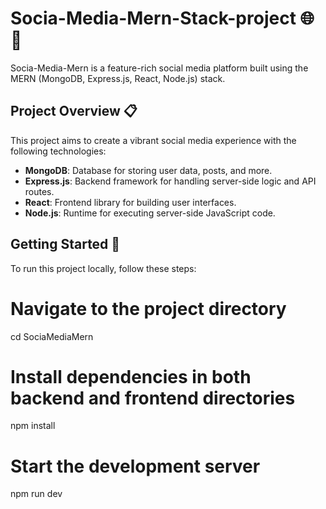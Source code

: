 # Socia-Media-Mern-Stack-project 🌐🚀

Socia-Media-Mern is a feature-rich social media platform built using the MERN (MongoDB, Express.js, React, Node.js) stack.

## Project Overview 📋

This project aims to create a vibrant social media experience with the following technologies:

- **MongoDB**: Database for storing user data, posts, and more.
- **Express.js**: Backend framework for handling server-side logic and API routes.
- **React**: Frontend library for building user interfaces.
- **Node.js**: Runtime for executing server-side JavaScript code.

## Getting Started 🚀

To run this project locally, follow these steps:

# Navigate to the project directory
cd SociaMediaMern

# Install dependencies in both backend and frontend directories
npm install

# Start the development server
npm run dev
```
